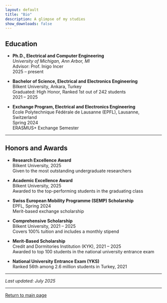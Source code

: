 ```yaml
---
layout: default
title: "Bio"
description: A glimpse of my studies
show_downloads: false
---
```


## Education

- **Ph.D., Electrical and Computer Engineering**  
  _University of Michigan, Ann Arbor, MI_  
  Advisor: Prof. Inigo Incer  
  2025 – present  

- **Bachelor of Science, Electrical and Electronics Engineering**  
  Bilkent University, Ankara, Turkey  
  Graduated: High Honor, Ranked 1st out of 242 students  
  2021 – 2025  

- **Exchange Program, Electrical and Electronics Engineering**  
  École Polytechnique Fédérale de Lausanne (EPFL), Lausanne, Switzerland  
  Spring 2024  
  ERASMUS+ Exchange Semester

---

## Honors and Awards

- **Research Excellence Award**  
  Bilkent University, 2025  
  Given to the most outstanding undergraduate researchers

- **Academic Excellence Award**  
  Bilkent University, 2025  
  Awarded to the top-performing students in the graduating class

- **Swiss European Mobility Programme (SEMP) Scholarship**  
  EPFL, Spring 2024  
  Merit-based exchange scholarship

- **Comprehensive Scholarship**  
  Bilkent University, 2021 – 2025  
  Covers 100% tuition and includes a monthly stipend

- **Merit-Based Scholarship**  
  Credit and Dormitories Institution (KYK), 2021 – 2025  
  Awarded to top 100 students in the national university entrance exam

- **National University Entrance Exam (YKS)**  
  Ranked 56th among 2.6 million students in Turkey, 2021

---

_Last updated: July 2025_

---

[Return to main page](https://ynarter.github.io/)


